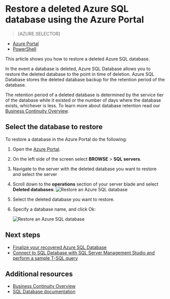 <properties
	pageTitle="Restore a deleted Azure SQL database (Azure Portal) | Microsoft Azure"
	description="Restore a deleted Azure SQL database (Azure Portal)."
	services="sql-database"
	documentationCenter=""
	authors="stevestein"
	manager="jhubbard"
	editor=""/>

<tags
	ms.service="sql-database"
	ms.devlang="NA"
	ms.date="05/05/2016"
	ms.author="sstein"
	ms.workload="data-management"
	ms.topic="article"
	ms.tgt_pltfrm="NA"/>


# Restore a deleted Azure SQL database using the Azure Portal


> [AZURE.SELECTOR]
- [Azure Portal](sql-database-restore-deleted-database-azure-portal.md)
- [PowerShell](sql-database-restore-deleted-database-powershell.md)

This article shows you how to restore a deleted Azure SQL database.

In the event a database is deleted, Azure SQL Database allows you to restore the deleted database to the point in time of deletion. Azure SQL Database stores the deleted database backup for the retention period of the database.

The retention period of a deleted database is determined by the service tier of the database while it existed or the number of days where the database exists, whichever is less. To learn more about database retention read our [Business Continuity Overview](sql-database-business-continuity.md).

## Select the database to restore 

To restore a database in the Azure Portal do the following:

1.	Open the [Azure Portal](https://portal.azure.com).
2.  On the left side of the screen select **BROWSE** > **SQL servers**.
3.  Navigate to the server with the deleted database you want to restore and select the server
4.  Scroll down to the **operations** section of your server blade and select **Deleted databases**:
	![Restore an Azure SQL database](./media/sql-database-restore-deleted-database-portal/restore-deleted-trashbin.png)
5.  Select the deleted database you want to restore.
6.  Specify a database name, and click Ok:

    ![Restore an Azure SQL database](./media/sql-database-restore-deleted-database-portal/restore-deleted.png)

## Next steps

- [Finalize your recovered Azure SQL Database](sql-database-recovered-finalize.md)
- [Connect to SQL Database with SQL Server Management Studio and perform a sample T-SQL query](sql-database-connect-query-ssms.md)



## Additional resources

- [Business Continuity Overview](sql-database-business-continuity.md)
- [SQL Database documentation](https://azure.microsoft.com/documentation/services/sql-database/)


